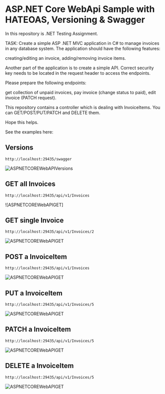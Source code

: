 # ASP.NET Core WebApi Sample with HATEOAS, Versioning & Swagger

In this repository is .NET Testing Assignment. 

TASK:
Create a simple ASP .NET MVC application in C# to manage invoices in any database system. The application should have the following features:


creating/editing an invoice,
adding/removing invoice items.


Another part of the application is to create a simple API. Correct security key needs to be located in the request header to access the endpoints.

Please prepare the following endpoints:


get collection of unpaid invoices,
pay invoice (change status to paid),
edit invoice (PATCH request).

This repository contains a controller which is dealing with InvoiceItems. You can GET/POST/PUT/PATCH and DELETE them.

Hope this helps.

See the examples here: 

## Versions

``` http://localhost:29435/swagger ```

![ASPNETCOREWebAPIVersions](./.github/versions.jpg)

## GET all Invoices

``` http://localhost:29435/api/v1/Invoices ```

![ASPNETCOREWebAPIGET]

## GET single Invoice

``` http://localhost:29435/api/v1/Invoices/2 ```

![ASPNETCOREWebAPIGET](./.github/getSingle.jpg)

## POST a InvoiceItem

``` http://localhost:29435/api/v1/Invoices ```



![ASPNETCOREWebAPIGET](./.github/post.jpg)

## PUT a InvoiceItem

``` http://localhost:29435/api/v1/Invoices/5 ```


![ASPNETCOREWebAPIGET](./.github/put.jpg)


## PATCH a InvoiceItem

``` http://localhost:29435/api/v1/Invoices/5 ```



![ASPNETCOREWebAPIGET](./.github/patch.jpg)

## DELETE a InvoiceItem

``` http://localhost:29435/api/v1/Invoices/5 ```


![ASPNETCOREWebAPIGET](./.github/delete.jpg)
